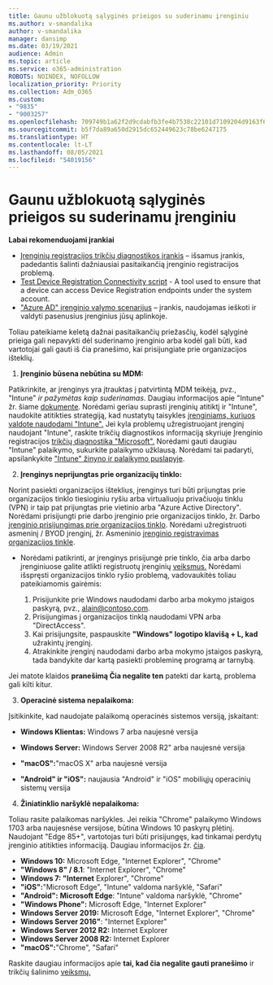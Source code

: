 ```yaml
---
title: Gaunu užblokuotą sąlyginės prieigos su suderinamu įrenginiu
ms.author: v-smandalika
author: v-smandalika
manager: dansimp
ms.date: 03/19/2021
audience: Admin
ms.topic: article
ms.service: o365-administration
ROBOTS: NOINDEX, NOFOLLOW
localization_priority: Priority
ms.collection: Adm_O365
ms.custom:
- "9835"
- "9003257"
ms.openlocfilehash: 709749b1a62f2d9cdabfb3fe4b7538c22101d7109204d9163f6059336b817bf8
ms.sourcegitcommit: b5f7da89a650d2915dc652449623c78be6247175
ms.translationtype: HT
ms.contentlocale: lt-LT
ms.lasthandoff: 08/05/2021
ms.locfileid: "54019156"
---
```

# <a name="im-getting-blocked-by-conditional-access-with-compliant-device"></a>Gaunu užblokuotą sąlyginės prieigos su suderinamu įrenginiu

**Labai rekomenduojami įrankiai**

- [Įrenginių registracijos trikčių diagnostikos įrankis](https://docs.microsoft.com/samples/azure-samples/dsregtool/dsregtool/) – išsamus įrankis, padedantis šalinti dažniausiai pasitaikančią įrenginio registracijos problemą.
- [Test Device Registration Connectivity script](https://docs.microsoft.com/samples/azure-samples/testdeviceregconnectivity/testdeviceregconnectivity/) - A tool used to ensure that a device can access Device Registration endpoints under the system account.
- ["Azure AD" įrenginio valymo scenarijus](https://github.com/mzmaili/AzureADDeviceCleanup) – įrankis, naudojamas ieškoti ir valdyti pasenusius įrenginius jūsų aplinkoje.

Toliau pateikiame keletą dažnai pasitaikančių priežasčių, kodėl sąlyginė prieiga gali  nepavykti dėl suderinamo įrenginio arba kodėl gali būti, kad vartotojai gali gauti iš čia pranešimo, kai prisijungiate prie organizacijos išteklių.

1. **Įrenginio būsena nebūtina su MDM:**

Patikrinkite, ar įrenginys yra įtrauktas į patvirtintą MDM teikėją, pvz., "Intune" *ir pažymėtas kaip suderinamas*. Daugiau informacijos apie "Intune" žr. šiame [dokumente](https://docs.microsoft.com/mem/intune/enrollment/device-enrollment). Norėdami geriau suprasti įrenginių atitiktį ir "Intune", naudokite atitikties strategiją, kad nustatytų taisykles [įrenginiams, kuriuos valdote naudodami "Intune".](https://docs.microsoft.com/mem/intune/protect/device-compliance-get-started) Jei kyla problemų užregistruojant įrenginį naudojant "Intune", raskite trikčių diagnostikos informaciją skyriuje Įrenginio registracijos [trikčių diagnostika "Microsoft".](https://docs.microsoft.com/troubleshoot/mem/intune/troubleshoot-device-enrollment-in-intune) Norėdami gauti daugiau "Intune" palaikymo, sukurkite palaikymo užklausą. Norėdami tai padaryti, apsilankykite ["Intune" žinyno ir palaikymo puslapyje](https://endpoint.microsoft.com/#blade/Microsoft_Intune_DeviceSettings/SupportMenu/helpSupport).

2. **Įrenginys neprijungtas prie organizacijų tinklo:**

Norint pasiekti organizacijos išteklius, įrenginys turi būti prijungtas prie organizacijos tinklo tiesioginiu ryšiu arba virtualiuoju privačiuoju tinklu (VPN) ir taip pat prijungtas prie vietinio arba "Azure Active Directory". Norėdami prisijungti prie darbo įrenginio prie organizacijos tinklo, žr. Darbo [įrenginio prisijungimas prie organizacijos tinklo](https://docs.microsoft.com/azure/active-directory/user-help/user-help-join-device-on-network). Norėdami užregistruoti asmeninį / BYOD įrenginį, žr. Asmeninio [įrenginio registravimas organizacijos tinkle](https://docs.microsoft.com/azure/active-directory/user-help/user-help-register-device-on-network).

- Norėdami patikrinti, ar įrenginys prisijungė prie tinklo, čia [](https://docs.microsoft.com/azure/active-directory/user-help/user-help-register-device-on-network#to-verify-that-youre-registered) arba darbo įrenginiuose galite atlikti registruotų įrenginių [veiksmus.](https://docs.microsoft.com/azure/active-directory/user-help/user-help-join-device-on-network#to-make-sure-youre-joined) Norėdami išspręsti organizacijos tinklo ryšio problemą, vadovaukitės toliau pateikiamomis gairėmis:

    1. Prisijunkite prie Windows naudodami darbo arba mokymo įstaigos paskyrą, pvz., alain@contoso.com.
    2. Prisijungimas į organizacijos tinklą naudodami VPN arba "DirectAccess".
    3. Kai prisijungsite, paspauskite **"Windows" logotipo klavišą + L, kad** užrakintų įrenginį.
    4. Atrakinkite įrenginį naudodami darbo arba mokymo įstaigos paskyrą, tada bandykite dar kartą pasiekti probleminę programą ar tarnybą.

Jei matote klaidos **pranešimą Čia negalite ten** patekti dar kartą, problema gali kilti kitur.

3. **Operacinė sistema nepalaikoma:**

Įsitikinkite, kad naudojate palaikomą operacinės sistemos versiją, įskaitant:

- **Windows Klientas:** Windows 7 arba naujesnė versija

- **Windows Server:** Windows Server 2008 R2" arba naujesnė versija

- **"macOS":**"macOS X" arba naujesnė versija

- **"Android" ir "iOS":** naujausia "Android" ir "iOS" mobiliųjų operacinių sistemų versija

4. **Žiniatinklio naršyklė nepalaikoma:**

Toliau rasite palaikomas naršykles. Jei reikia "Chrome" palaikymo Windows 1703 arba naujesnėse versijose, būtina Windows 10 paskyrų plėtinį. Naudojant "Edge 85+", vartotojas turi būti prisijungęs, kad tinkamai perdytų įrenginio atitikties informaciją. Daugiau informacijos žr. [čia](https://docs.microsoft.com/azure/active-directory/conditional-access/concept-conditional-access-conditions#chrome-support).

- **Windows 10:** Microsoft Edge, "Internet Explorer", "Chrome"
- **"Windows 8" / 8.1**: "Internet Explorer", "Chrome"
- **Windows 7: "Internet** Explorer", "Chrome"
- **"iOS":**"Microsoft Edge", "Intune" valdoma naršyklė, "Safari"
- **"Android":** **Microsoft Edge**: "Intune" valdoma naršyklė, "Chrome"
- **"Windows Phone":** Microsoft Edge, "Internet Explorer"
- **Windows Server 2019:** Microsoft Edge, "Internet Explorer", "Chrome"
- **Windows Server 2016"**: "Internet Explorer"
- **Windows Server 2012 R2:** Internet Explorer
- **Windows Server 2008 R2:** Internet Explorer
- **"macOS":**"Chrome", "Safari"

Raskite daugiau informacijos apie **tai, kad čia negalite gauti pranešimo** ir trikčių šalinimo [veiksmų.](https://docs.microsoft.com/azure/active-directory/user-help/user-help-device-remediation)
